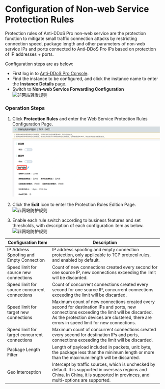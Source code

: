 # Configuration of Non-web Service Protection Rules
Protection rules of Anti-DDoS Pro non-web service are the protection function to mitigate small traffic connection attacks by restricting connection speed, package length and other parameters of non-web service IPs and ports connected to Anti-DDoS Pro IPs based on protection of IP addresses + ports.

Configuration steps are as below:

- First log in to [Anti-DDoS Pro Console](https://ip-anti-console.jdcloud.com/instancelist).
- Find the instance to be configured, and click the instance name to enter the **Instance Details** page.
- Switch to **Non-web Service Forwarding Configuration** 
    ![非网站转发规则](../../../../../image/Advanced%20Anti-DDoS/net-service-protection-rule-03.png)

### Operation Steps

1. Click **Protection Rules** and enter the Web Service Protection Rules Configuration Page.</br>
    ![非网站防护规则](../../../../../image/Advanced%20Anti-DDoS/net-service-protection-rule-02.png)
    
2. Click the **Edit** icon to enter the Protection Rules Edition Page.</br>
    ![非网站防护规则](../../../../../image/Advanced%20Anti-DDoS/net-service-protection-rule-04.png)    
    
3. Enable each rule switch according to business features and set thresholds, with description of each configuration item as below.</br>
    ![非网站防护规则](../../../../../image/Advanced%20Anti-DDoS/net-service-protection-rule-05.png)    

|Configuration Item             |Description |
|----------------------|---------------|
|IP Address Spoofing and Empty Connection          |IP address spoofing and empty connection protection, only applicable to TCP protocol rules, and enabled by default.|
|Speed limit for source new connections          |Count of new connections created every second for one source IP, new connections exceeding the limit will be discarded.|
|Speed limit for source concurrent connections          |Count of concurrent connections created every second for one source IP, concurrent connections exceeding the limit will be discarded.|
|Speed limit for target new connections          |Maximum count of new connections created every second for destination IPs and ports, new connections exceeding the limit will be discarded. As the protection devices are clustered, there are errors in speed limit for new connections.|
|Speed limit for target concurrent connections          |Maximum count of concurrent connections created every second for destination IPs and ports, connections exceeding the limit will be discarded.|
|Package Length Filter              |Length of payload included in packets, unit: byte, the package less than the minimum length or more than the maximum length will be discarded.|
|Geo Interception                 |Intercept by traffic sources, which is unchecked by default. It is supported in overseas regions and China. In China, it is supported in provinces, and multi-options are supported.|
